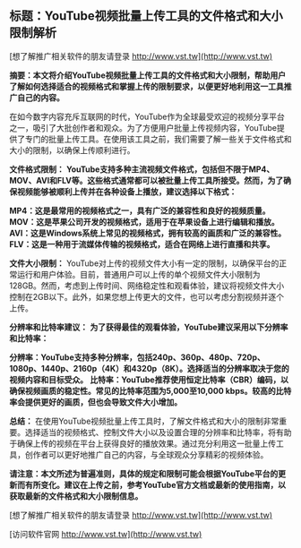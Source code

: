 ## **标题：YouTube视频批量上传工具的文件格式和大小限制解析**

[想了解推广相关软件的朋友请登录 http://www.vst.tw](http://www.vst.tw)

**摘要：本文将介绍YouTube视频批量上传工具的文件格式和大小限制，帮助用户了解如何选择适合的视频格式和掌握上传的限制要求，以便更好地利用这一工具推广自己的内容。**

在如今数字内容充斥互联网的时代，YouTube作为全球最受欢迎的视频分享平台之一，吸引了大批创作者和观众。为了方便用户批量上传视频内容，YouTube提供了专门的批量上传工具。在使用该工具之前，我们需要了解一些关于文件格式和大小的限制，以确保上传顺利进行。

**文件格式限制：**
**YouTube支持多种主流视频文件格式，包括但不限于MP4、MOV、AVI和FLV等。这些格式通常都可以被批量上传工具所接受。然而，为了确保视频能够被顺利上传并在各种设备上播放，建议选择以下格式：**

**MP4：这是最常用的视频格式之一，具有广泛的兼容性和良好的视频质量。**
**MOV：这是苹果公司开发的视频格式，适用于在苹果设备上进行编辑和播放。**
**AVI：这是Windows系统上常见的视频格式，拥有较高的画质和广泛的兼容性。**
**FLV：这是一种用于流媒体传输的视频格式，适合在网络上进行直播和共享。**

**文件大小限制：**
YouTube对上传的视频文件大小有一定的限制，以确保平台的正常运行和用户体验。目前，普通用户可以上传的单个视频文件大小限制为128GB。然而，考虑到上传时间、网络稳定性和观看体验，建议将视频文件大小控制在2GB以下。此外，如果您想上传更大的文件，也可以考虑分割视频并逐个上传。

**分辨率和比特率建议：**
**为了获得最佳的观看体验，YouTube建议采用以下分辨率和比特率：**

**分辨率：YouTube支持多种分辨率，包括240p、360p、480p、720p、1080p、1440p、2160p（4K）和4320p（8K）。选择适当的分辨率取决于您的视频内容和目标受众。**
**比特率：YouTube推荐使用恒定比特率（CBR）编码，以确保视频画质的稳定性。常见的比特率范围为5,000至10,000 kbps。较高的比特率会提供更好的画质，但也会导致文件大小增加。**

**总结：**
在使用YouTube视频批量上传工具时，了解文件格式和大小的限制非常重要。选择适当的视频格式、控制文件大小以及设置合理的分辨率和比特率，将有助于确保上传的视频在平台上获得良好的播放效果。通过充分利用这一批量上传工具，创作者可以更好地推广自己的内容，与全球观众分享精彩的视频体验。

**请注意：本文所述为普遍准则，具体的规定和限制可能会根据YouTube平台的更新而有所变化。建议在上传之前，参考YouTube官方文档或最新的使用指南，以获取最新的文件格式和大小限制信息。**

[想了解推广相关软件的朋友请登录 http://www.vst.tw](http://www.vst.tw)


[访问软件官网 http://www.vst.tw](http://www.vst.tw)
